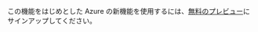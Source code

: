 この機能をはじめとした Azure の新機能を使用するには、[無料のプレビュー][無料のプレビュー]にサインアップしてください。

  [無料のプレビュー]: https://account.windowsazure.com/PreviewFeatures
